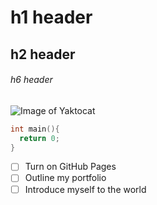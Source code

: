 # h1 header
## h2 header
###### h6 header
![Image of Yaktocat](https://octodex.github.com/images/yaktocat.png)
``` c
int main(){
  return 0;
}
```
- [ ] Turn on GitHub Pages
- [ ] Outline my portfolio
- [ ] Introduce myself to the world

